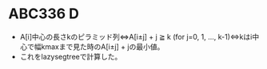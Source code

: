 # ABC336 D

- A[i]中心の長さkのピラミッド列⇔A[i±j] + j ≧ k (for j=0, 1, ..., k-1)⇔kはi中心で幅kmaxまで見た時のA[i±j] + jの最小値。
- これをlazysegtreeで計算した。
